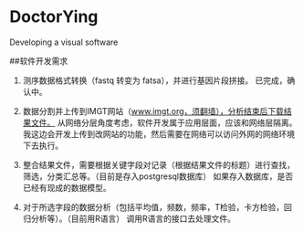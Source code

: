# DoctorYing
Developing a visual software

##软件开发需求
1. 测序数据格式转换（fastq 转变为 fatsa），并进行基因片段拼接。
已完成，确认中。

2. 数据分割并上传到IMGT网站（www.imgt.org，须翻墙），分析结束后下载结果文件。
从网络分层角度考虑，软件开发属于应用层面，应该和网络层隔离。
我这边会开发上传到改网站的功能，然后需要在网络可以访问外网的网络环境下去执行。

3. 整合结果文件，需要根据关键字段对记录（根据结果文件的标题）进行查找，筛选，分类汇总等。（目前是存入postgresql数据库）
如果存入数据库，是否已经有现成的数据模型。

4. 对于所选字段的数据分析（包括平均值，频数，频率，T检验，卡方检验，回归分析等）。（目前用R语言）
调用R语言的接口去处理文件。

